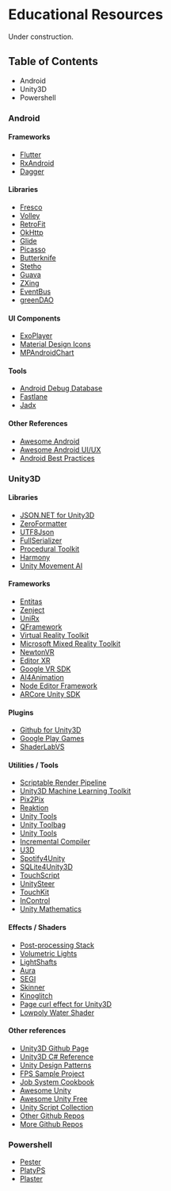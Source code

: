 # Educational Resources
Under construction.

## Table of Contents
* Android
* Unity3D
* Powershell

### Android

#### Frameworks
* [Flutter](https://github.com/flutter/flutter "Flutter makes it easy and fast to build beautiful mobile apps. See Flutter section for more info.")
* [RxAndroid](https://github.com/ReactiveX/RxAndroid "RxJava bindings for Android.")
* [Dagger](https://github.com/google/dagger "A fast dependency injector for Android and Java.")

#### Libraries
* [Fresco](https://github.com/facebook/fresco "Facebook's Fresco Android Library Github Page")
* [Volley](https://github.com/google/volley "Google's Android Volley Library Github Page")
* [RetroFit](https://github.com/square/retrofit "Type-safe HTTP client for Android and Java by Square, Inc.")
* [OkHttp](https://github.com/square/okhttp "An HTTP+HTTP/2 client for Android and Java applications.")
* [Glide](https://github.com/bumptech/glide "An image loading and caching library for Android focused on smooth scrolling.")
* [Picasso](https://github.com/square/picasso "A powerful image downloading and caching library for Android.")
* [Butterknife](https://github.com/JakeWharton/butterknife "Bind Android views and callbacks to fields and methods.")
* [Stetho](https://github.com/facebook/stetho "Facebook's Stetho Github Page")
* [Guava](https://github.com/google/guava "Google Core Libraries for Java Github's Page")
* [ZXing](https://github.com/zxing/zxing "ZXing ('Zebra Crossing') barcode scanning library for Java, Android")
* [EventBus](https://github.com/greenrobot/EventBus "Event bus for Android and Java that simplifies communication between Activities, Fragments, Threads, Services, etc. Less code, better quality.")
* [greenDAO](https://github.com/greenrobot/greenDAO "greenDAO is a light & fast ORM solution for Android that maps objects to SQLite databases.")

#### UI Components
* [ExoPlayer](https://github.com/google/ExoPlayer "ExoPlayer Github's Page")
* [Material Design Icons](https://github.com/google/material-design-icons "Material Design icons by Google")
* [MPAndroidChart](https://github.com/PhilJay/MPAndroidChart "A powerful Android chart view / graph view library, supporting line- bar- pie- radar- bubble- and candlestick charts as well as scaling, dragging and animations.")

#### Tools
* [Android Debug Database](https://github.com/amitshekhariitbhu/Android-Debug-Database "Android Debug Database Github's Page")
* [Fastlane](https://github.com/fastlane/fastlane "The easiest way to automate building and releasing your iOS and Android apps")
* [Jadx](https://github.com/skylot/jadx "Dex to Java decompiler")

#### Other References
* [Awesome Android](https://github.com/yongjhih/awesome-android-awesomeness "Awesome Android Github's Page")
* [Awesome Android UI/UX](https://github.com/wasabeef/awesome-android-ui "Awesome Android UI/UX Github's Page")
* [Android Best Practices](https://github.com/futurice/android-best-practices "Do's and Don'ts for Android development, by Futurice developers")

### Unity3D

#### Libraries
* [JSON.NET for Unity3D](https://github.com/SaladLab/Json.Net.Unity3D "JSON.NET.Unity3D Github's Page")
* [ZeroFormatter](https://github.com/neuecc/ZeroFormatter "Fastest C# Serializer and Infinitely Fast Deserializer for .NET, .NET Core and Unity.")
* [UTF8Json](https://github.com/neuecc/Utf8Json "Definitely Fastest and Zero Allocation JSON Serializer for C#(NET, .NET Core, Unity, Xamarin).")
* [FullSerializer](https://github.com/jacobdufault/fullserializer "A robust JSON serialization framework that just works with support for all major Unity export platforms.")
* [Procedural Toolkit](https://github.com/Syomus/ProceduralToolkit "Procedural generation library for Unity")
* [Harmony](https://github.com/pardeike/Harmony "A library for patching, replacing and decorating .NET and Mono methods during runtime")
* [Unity Movement AI](https://github.com/antonpantev/unity-movement-ai "A Unity library for common movement AI.")

#### Frameworks
* [Entitas](https://github.com/sschmid/Entitas-CSharp "Entitas is a super fast Entity Component System (ECS) Framework specifically made for C# and Unity.")
* [Zenject](https://github.com/svermeulen/Zenject "Dependency Injection Framework for Unity3D.")
* [UniRx](https://github.com/neuecc/UniRx "Reactive Extensions for Unity.")
* [QFramework](https://github.com/liangxiegame/QFramework "RYour first K.I.S.S Unity 3D Framework.")
* [Virtual Reality Toolkit](https://github.com/thestonefox/VRTK "A productive VR Toolkit for rapidly building VR solutions in Unity3d.")
* [Microsoft Mixed Reality Toolkit](https://github.com/Microsoft/MixedRealityToolkit-Unity "Microsoft Mixed Reality Toolkit Github Page")
* [NewtonVR](https://github.com/TomorrowTodayLabs/NewtonVR "A virtual reality interaction system for unity based on physics.")
* [Editor XR](https://github.com/Unity-Technologies/EditorXR "Author XR in XR.")
* [Google VR SDK](https://github.com/googlevr/gvr-unity-sdk "Google VR SDK for Unity ")
* [AI4Animation](https://github.com/sebastianstarke/AI4Animation "Character Animation in Unity 3D using Deep Learning and Artificial Intelligence")
* [Node Editor Framework](https://github.com/Seneral/Node_Editor_Framework "A flexible and modular Node Editor Framework for creating node based displays and editors in Unity ")
* [ARCore Unity SDK](https://github.com/google-ar/arcore-unity-sdk "ARCore SDK for Unity.")

#### Plugins
* [Github for Unity3D](https://unity.github.com/ "Github plugin for Unity3d")
* [Google Play Games](https://github.com/playgameservices/play-games-plugin-for-unity "Google Play Games plugin for Unity.")
* [ShaderLabVS](https://github.com/wudixiaop/ShaderlabVS "ShaderlabVS is a Visual Studio plugin for Unity Shaderlab programming.")

#### Utilities / Tools
* [Scriptable Render Pipeline](https://github.com/Unity-Technologies/ScriptableRenderPipeline "Designed to give artists and developers the tools they need to create modern, high-fidelity graphics in Unity.")
* [Unity3D Machine Learning Toolkit](https://github.com/Unity-Technologies/ml-agents "Unity Machine Learning Agents Toolkit.")
* [Pix2Pix](https://github.com/keijiro/Pix2Pix "Real-time pix2pix implementation with Unity.")
* [Reaktion](https://github.com/keijiro/Reaktion "Audio reactive animation toolkit for Unity.")
* [Unity Tools](https://github.com/NoxHarmonium/unity-tools "Scripting Toolkit Github's Page")
* [Unity Toolbag](https://github.com/nickgravelyn/UnityToolbag "Unity Toolbag Github's Page")
* [Unity Tools](https://github.com/kode80/UnityTools "Unity Tools Github's Page")
* [Incremental Compiler](https://github.com/SaladLab/Unity3D.IncrementalCompiler "Incremental Compiler Github's Page")
* [U3D](https://github.com/DragonBox/u3d "Cross-platform Unity3D tools")
* [Spotify4Unity](https://github.com/JoshLmao/Spotify4Unity "Set of UI tools and scripts for integrating Spotify into your Unity game/app!")
* [SQLite4Unity3D](https://github.com/robertohuertasm/SQLite4Unity3d "SQLite made easy for Unity3d.")
* [TouchScript](https://github.com/TouchScript/TouchScript "Complete multi-touch solution for Unity: iOS, Android, Windows, TUIO.")
* [UnitySteer](https://github.com/ricardojmendez/UnitySteer "Gestures and input handling made sane for Unity.")
* [TouchKit](https://github.com/prime31/TouchKit "Steering, obstacle avoidance and path following behaviors for the Unity Game Engine.")
* [InControl](https://github.com/pbhogan/InControl "An input manager for Unity that tames the cross-platform controller beast. (Discontinued)")
* [Unity Mathematics](https://github.com/Unity-Technologies/Unity.Mathematics "A prototype of a C# math library providing vector types and math functions with a shader like syntax.")

#### Effects / Shaders
* [Post-processing Stack](https://github.com/Unity-Technologies/PostProcessing "Components for camera and other effects.")
* [Volumetric Lights](https://github.com/SlightlyMad/VolumetricLights "Volumetric Lights for Unity.")
* [LightShafts](https://github.com/robertcupisz/LightShafts "A light shafts (volumetric shadows) effect for Unity.")
* [Aura](https://github.com/raphael-ernaelsten/Aura "Volumetric Lighting for Unity.")
* [SEGI](https://github.com/sonicether/SEGI "A fully-dynamic voxel-based global illumination system for Unity.")
* [Skinner](https://github.com/keijiro/Skinner "Special Effects with Skinned Mesh in Unity.")
* [Kinoglitch](https://github.com/keijiro/KinoGlitch "Video glitch effects for Unity.")
* [Page curl effect for Unity3D](https://github.com/Dandarawy/Unity3DBookPageCurl "Page curl effect for Unity3D Github Page")
* [Lowpoly Water Shader](https://github.com/danielzeller/Lowpoly-Water-Unity "Low poly water with edge/shore blend. Similar to the awesome water in Monument Valley.")

#### Other references
* [Unity3D Github Page](https://github.com/Unity-Technologies "Unity3D Github Page")
* [Unity3D C# Reference](https://github.com/Unity-Technologies/UnityCsReference "Unity C# reference source code")
* [Unity Design Patterns](https://github.com/QianMo/Unity-Design-Pattern "All Gang of Four Design Patterns written in Unity C# with many examples. And some Game Programming Patterns written in Unity C#.")
* [FPS Sample Project](https://github.com/Unity-Technologies/FPSSample "A first person multiplayer shooter example project in Unity")
* [Job System Cookbook](https://github.com/stella3d/job-system-cookbook "Examples of using the C# Job System in Unity 2018 ")
* [Awesome Unity](https://github.com/RyanNielson/awesome-unity "Awesome Unity Github Page")
* [Awesome Unity Free](https://github.com/netpyoung/awesome-unity-free "A community driven list of useful Unity Game Engine 'FREE' packages, libraries and others.")
* [Unity Script Collection](https://github.com/michidk/Unity-Script-Collection "A maintained collection of useful & free unity scripts / library's / plugins and extensions.")
* [Other Github Repos](https://forum.unity.com/threads/useful-github-repos-for-unity.258224/ "Other Github Repos")
* [More Github Repos](https://unitycoder.com/blog/2016/03/08/best-unity-github-repositories/ "More Github Repos")

### Powershell
* [Pester](https://github.com/pester/Pester "Pester Github Page")
* [PlatyPS](https://github.com/PowerShell/platyPS "platyPS Github Page")
* [Plaster](https://github.com/PowerShell/Plaster "Plaster Github Page")

